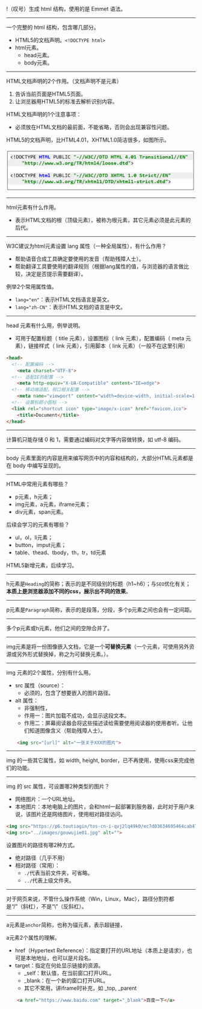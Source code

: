 !（叹号）生成 html 结构，使用的是 Emmet 语法。

------

一个完整的 html 结构，包含哪几部分。

- HTML5的文档声明。`<!DOCTYPE html>`
- html元素。
  - head元素。
  - body元素。

------

HTML文档声明的2个作用。（文档声明不是元素）

1. 告诉当前页面是HTML5页面。
2. 让浏览器用HTML5的标准去解析识别内容。

HTML文档声明的1个注意事项：

- 必须放在HTML文档的最前面，不能省略，否则会出现兼容性问题。

HTML5的文档声明，比HTML4.01，XHTML1.0简洁很多，如图所示。

![早期文档说明](NodeAssets/早期文档说明.png)

------

html元素有什么作用。

- 表示HTML文档的根（顶级元素），被称为根元素，其它元素必须是此元素的后代。

------

W3C建议为html元素设置 lang 属性（一种全局属性），有什么作用？

- 帮助语音合成工具确定要使用的发音（帮助残障人士）。
- 帮助翻译工具要使用的翻译规则（根据lang属性的值，与浏览器的语言做比较，决定是否提示需要翻译）。

例举2个常用属性值。

- `lang="en"`：表示HTML文档语言是英文。
- `lang="zh-CN"`：表示HTML文档的语言是中文。

------

head 元素有什么用，例举说明。

- 可用于配置标题（ title 元素），设置图标（ link 元素），配置编码（ meta 元素），链接样式（ link 元素），引用脚本（ link 元素）（一般不在这里引用）

```html
<head>
  <!-- 配置编码 -->
	<meta charset="UTF-8">
  <!-- 适配IE的配置 -->
	<meta http-equiv="X-UA-Compatible" content="IE=edge">
  <!-- 移动端适配，视口相关配置 -->
	<meta name="viewport" content="width=device-width, initial-scale=1.0">
  <!-- 设置标题小图标 -->
  <link rel="shortcut icon" type="image/x-icon" href="favicon.ico">
	<title>Document</title>
</head>
```

------

计算机只能存储 0 和 1，需要通过编码对文字等内容做转换，如 utf-8 编码。

------

body 元素里面的内容是用来编写网页中的内容和结构的，大部分HTML元素都是在 body 中编写呈现的。

------

HTML中常用元素有哪些？

- p元素，h元素；
- img元素，a元素，iframe元素；
- div元素，span元素。

后续会学习的元素有哪些？

- ul，ol，li元素；
- button，imput元素；
- table、thead、tbody，th，tr，td元素

HTML5新增元素，后续学习。

------

h元素是`Heading`的简称；表示的是不同级别的标题（h1~h6）；与`SEO`优化有关；**本质上是浏览器添加不同的css，展示出不同的效果**。

------

p元素是`Paragraph`简称，表示的是段落，分段，多个p元素之间也会有一定间距。

------

多个p元素或h元素，他们之间的空隙合并了。

------

img元素是将一份图像嵌入文档，它是一个**可替换元素**（一个元素，可使用另外资源或另外形式替换掉，称之为可替换元素。）。

------

img 元素的2个属性，分别有什么用。

- src 属性（source）：
  - 必须的，包含了想要嵌入的图片路径。
- alt 属性：
  - 非强制性，
  - 作用一：图片加载不成功，会显示这段文本。
  - 作用二：屏幕阅读器会将这些描述读给需要使用阅读器的使用者听。让他们知道图像含义（帮助残障人士）。

```html
	<img src="[url]" alt="一张关于XXX的图片">
```

------

img 的一些其它属性，如 width, height, border，已不再使用，使用css来完成他们的功能。

------

img 的 src 属性，可设置哪2种类型的图片？

- 网络图片：一个URL地址。
- 本地图片：本地电脑上的图片，会和html一起部署到服务器，此时对于用户来说，该图片还是网络图片，使用相对路径访问。

```html
<img src="https://p6.toutiagin/tos-cn-i-qvj2lq49k0/ec7d03634695464cab47abfe2a00efb0?from=pc" alt="小王子图片">
<img src="../images/gouwujie01.jpg" alt="">
```

设置图片的路径有哪2种方式。

- 绝对路径（几乎不用）
- 相对路径（常用）：
  - `./`代表当前文件夹，可省略。
  - `../`代表上级文件夹。

------

对于网页来说，不管什么操作系统（Win，Linux，Mac），路径分割符都是“/”（斜杠），不是“\”（反斜杠）。

------

a元素是`anchor`简称，也称为锚元素，表示超链接，

a元素2个属性的理解。

- href（Hypertext Reference）：指定要打开的URL地址（本质上是请求），也可是本地地址，也可以是片段名。
- target：指定在何处显示链接的资源。
  - _self：默认值，在当前窗口打开URL。
  - _blank：在一个新的窗口打开URL。
  - 其它不常用，讲iframe时补充，如 _top, _parent

```html
	<a href="https://www.baidu.com" target="_blank">百度一下</a>
```

